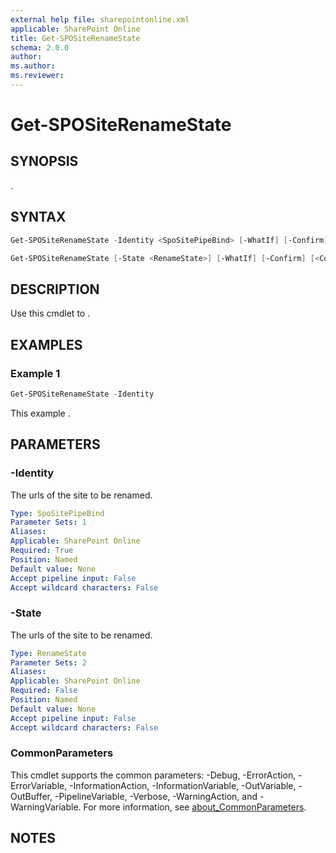 ```yaml
---
external help file: sharepointonline.xml
applicable: SharePoint Online
title: Get-SPOSiteRenameState
schema: 2.0.0
author: 
ms.author: 
ms.reviewer:
---
```


# Get-SPOSiteRenameState

## SYNOPSIS

.

## SYNTAX

```powershell
Get-SPOSiteRenameState -Identity <SpoSitePipeBind> [-WhatIf] [-Confirm] [<CommonParameters>]
```

```powershell
Get-SPOSiteRenameState [-State <RenameState>] [-WhatIf] [-Confirm] [<CommonParameters>]
```

## DESCRIPTION

Use this cmdlet to .

## EXAMPLES

### Example 1

```powershell
Get-SPOSiteRenameState -Identity
```

This example .

## PARAMETERS

### -Identity

The urls of the site to be renamed.

```yaml
Type: SpoSitePipeBind
Parameter Sets: 1
Aliases: 
Applicable: SharePoint Online
Required: True
Position: Named
Default value: None
Accept pipeline input: False
Accept wildcard characters: False
```

### -State

The urls of the site to be renamed.

```yaml
Type: RenameState
Parameter Sets: 2
Aliases: 
Applicable: SharePoint Online
Required: False
Position: Named
Default value: None
Accept pipeline input: False
Accept wildcard characters: False
```

### CommonParameters

This cmdlet supports the common parameters: -Debug, -ErrorAction, -ErrorVariable, -InformationAction, -InformationVariable, -OutVariable, -OutBuffer, -PipelineVariable, -Verbose, -WarningAction, and -WarningVariable. For more information, see [about_CommonParameters](https://go.microsoft.com/fwlink/p/?LinkID=113216).

## NOTES
